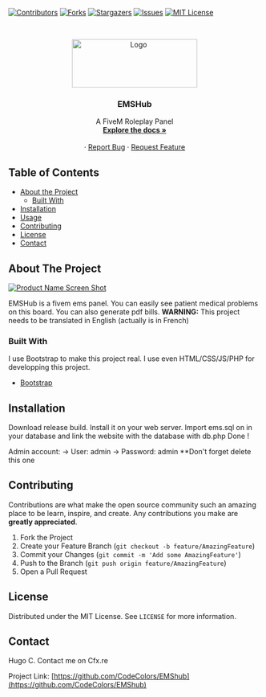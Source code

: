 [![Contributors][contributors-shield]][contributors-url]
[![Forks][forks-shield]][forks-url]
[![Stargazers][stars-shield]][stars-url]
[![Issues][issues-shield]][issues-url]
[![MIT License][license-shield]][license-url]


<br />
<p align="center">
  <a href="https://github.com/CodeColors/EMShub">
    <img src="https://zupimages.net/up/20/11/xlbv.png" alt="Logo" width="250" height="96">
  </a>

  <h3 align="center">EMSHub</h3>

  <p align="center">
    A FiveM Roleplay Panel
    <br />
    <a href="https://github.com/CodeColors/EMShub"><strong>Explore the docs »</strong></a>
    <br />
    <br />
    ·
    <a href="https://github.com/CodeColors/EMShub/issues">Report Bug</a>
    ·
    <a href="https://github.com/CodeColors/EMShub/issues">Request Feature</a>
  </p>
</p>



<!-- TABLE OF CONTENTS -->
## Table of Contents

* [About the Project](#about-the-project)
  * [Built With](#built-with)
* [Installation](#installation)
* [Usage](#usage)
* [Contributing](#contributing)
* [License](#license)
* [Contact](#contact)




<!-- ABOUT THE PROJECT -->
## About The Project

[![Product Name Screen Shot][product-screenshot]](https://github.com/CodeColors/EMShub)

EMSHub is a fivem ems panel. You can easily see patient medical problems on this board. You can also generate pdf bills. 
**WARNING:** This project needs to be translated in English (actually is in French)

### Built With

I use Bootstrap to make this project real. I use even HTML/CSS/JS/PHP for developping this project.

* [Bootstrap](https://getbootstrap.com)

## Installation

Download release build.
Install it on your web server.
Import ems.sql on in your database and link the website with the database with db.php
Done !

Admin account: 
    -> User: admin
    -> Password: admin
    **Don't forget delete this one

## Contributing

Contributions are what make the open source community such an amazing place to be learn, inspire, and create. Any contributions you make are **greatly appreciated**.

1. Fork the Project
2. Create your Feature Branch (`git checkout -b feature/AmazingFeature`)
3. Commit your Changes (`git commit -m 'Add some AmazingFeature'`)
4. Push to the Branch (`git push origin feature/AmazingFeature`)
5. Open a Pull Request



<!-- LICENSE -->
## License

Distributed under the MIT License. See `LICENSE` for more information.

<!-- CONTACT -->
## Contact

Hugo C.
Contact me on Cfx.re

Project Link: [https://github.com/CodeColors/EMShub](https://github.com/CodeColors/EMShub)

<!-- MARKDOWN LINKS & IMAGES -->
<!-- https://www.markdownguide.org/basic-syntax/#reference-style-links -->
[contributors-shield]: https://img.shields.io/github/contributors/CodeColors/EMShub.svg?style=flat-square
[contributors-url]: https://github.com/CodeColors/EMShub/graphs/contributors
[forks-shield]: https://img.shields.io/github/forks/CodeColors/EMShub.svg?style=flat-square
[forks-url]: https://github.com/CodeColors/EMShub/network/members
[stars-shield]: https://img.shields.io/github/stars/CodeColors/EMShub.svg?style=flat-square
[stars-url]: https://github.com/CodeColors/EMShub/stargazers
[issues-shield]: https://img.shields.io/github/issues/CodeColors/EMShub.svg?style=flat-square
[issues-url]: https://github.com/CodeColors/EMShub/issues
[license-shield]: https://img.shields.io/github/license/CodeColors/EMShub.svg?style=flat-square
[license-url]: https://github.com/CodeColors/EMShub/blob/master/LICENSE
[product-screenshot]: https://zupimages.net/up/20/11/ola3.png
